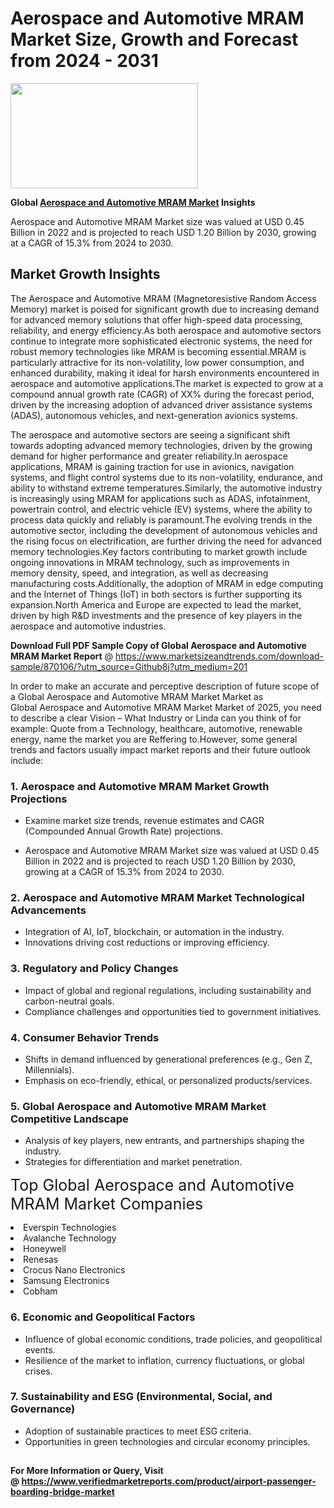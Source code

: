 <H1>Aerospace and Automotive MRAM Market Size, Growth and Forecast from 2024 - 2031</H1><img class="aligncenter size-medium wp-image-584254" src="https://thirdeyenews.in/wp-content/uploads/2024/09/Global-Market-Research-300x168.jpeg" alt="" width="300" height="168" /><p><strong>Global&nbsp;<a href="https://www.marketsizeandtrends.com/download-sample/870106/?utm_source=Github8j?utm_medium=201">Aerospace and Automotive MRAM Market</a> Insights</strong></p><p>Aerospace and Automotive MRAM Market size was valued at USD 0.45 Billion in 2022 and is projected to reach USD 1.20 Billion by 2030, growing at a CAGR of 15.3% from 2024 to 2030.</p><p><h2>Market Growth Insights</h2> <p>The Aerospace and Automotive MRAM (Magnetoresistive Random Access Memory) market is poised for significant growth due to increasing demand for advanced memory solutions that offer high-speed data processing, reliability, and energy efficiency.As both aerospace and automotive sectors continue to integrate more sophisticated electronic systems, the need for robust memory technologies like MRAM is becoming essential.MRAM is particularly attractive for its non-volatility, low power consumption, and enhanced durability, making it ideal for harsh environments encountered in aerospace and automotive applications.The market is expected to grow at a compound annual growth rate (CAGR) of XX% during the forecast period, driven by the increasing adoption of advanced driver assistance systems (ADAS), autonomous vehicles, and next-generation avionics systems.</p> <p>The aerospace and automotive sectors are seeing a significant shift towards adopting advanced memory technologies, driven by the growing demand for higher performance and greater reliability.In aerospace applications, MRAM is gaining traction for use in avionics, navigation systems, and flight control systems due to its non-volatility, endurance, and ability to withstand extreme temperatures.Similarly, the automotive industry is increasingly using MRAM for applications such as ADAS, infotainment, powertrain control, and electric vehicle (EV) systems, where the ability to process data quickly and reliably is paramount.The evolving trends in the automotive sector, including the development of autonomous vehicles and the rising focus on electrification, are further driving the need for advanced memory technologies.Key factors contributing to market growth include ongoing innovations in MRAM technology, such as improvements in memory density, speed, and integration, as well as decreasing manufacturing costs.Additionally, the adoption of MRAM in edge computing and the Internet of Things (IoT) in both sectors is further supporting its expansion.North America and Europe are expected to lead the market, driven by high R&D investments and the presence of key players in the aerospace and automotive industries.<p><span class=""><strong>Download Full PDF Sample Copy of Global Aerospace and Automotive MRAM Market Report</strong> @ <a href="https://www.marketsizeandtrends.com/download-sample/870106/?utm_source=Github8j?utm_medium=201" target="_blank">https://www.marketsizeandtrends.com/download-sample/870106/?utm_source=Github8j?utm_medium=201</a></span></p><p>In order to make an accurate and perceptive description of future scope of a Global&nbsp;Aerospace and Automotive MRAM Market Market as Global&nbsp;Aerospace and Automotive MRAM Market Market of 2025, you need to describe a clear Vision &ndash; What Industry or Linda can you think of for example: Quote from a Technology, healthcare, automotive, renewable energy, name the market you are Reffering to.However, some general trends and factors usually impact market reports and their future outlook include:</p><h3>1.&nbsp;<strong>Aerospace and Automotive MRAM Market Growth Projections</strong></h3><ul><li>Examine market size trends, revenue estimates and CAGR (Compounded Annual Growth Rate) projections.</li><li><p>Aerospace and Automotive MRAM Market size was valued at USD 0.45 Billion in 2022 and is projected to reach USD 1.20 Billion by 2030, growing at a CAGR of 15.3% from 2024 to 2030.</p></li></ul><h3>2.&nbsp;<strong>Aerospace and Automotive MRAM Market Technological Advancements</strong></h3><ul><li>Integration of AI, IoT, blockchain, or automation in the industry.</li><li>Innovations driving cost reductions or improving efficiency.</li></ul><h3>3.&nbsp;<strong>Regulatory and Policy Changes</strong></h3><ul><li>Impact of global and regional regulations, including sustainability and carbon-neutral goals.</li><li>Compliance challenges and opportunities tied to government initiatives.</li></ul><h3>4.&nbsp;<strong>Consumer Behavior Trends</strong></h3><ul><li>Shifts in demand influenced by generational preferences (e.g., Gen Z, Millennials).</li><li>Emphasis on eco-friendly, ethical, or personalized products/services.</li></ul><h3>5.&nbsp;<strong>Global Aerospace and Automotive MRAM Market Competitive Landscape</strong></h3><ul><li>Analysis of key players, new entrants, and partnerships shaping the industry.</li><li>Strategies for differentiation and market penetration.</li></ul><p data-pm-slice="1 1 []"><span style="color: inherit; font-family: inherit; font-size: 25px;">Top Global Aerospace and Automotive MRAM Market Companies</span></p><div class="" data-test-id=""><p><li>Everspin Technologies</li><li> Avalanche Technology</li><li> Honeywell</li><li> Renesas</li><li> Crocus Nano Electronics</li><li> Samsung Electronics</li><li> Cobham</li></p></div><h3>6.&nbsp;<strong>Economic and Geopolitical Factors</strong></h3><ul><li>Influence of global economic conditions, trade policies, and geopolitical events.</li><li>Resilience of the market to inflation, currency fluctuations, or global crises.</li></ul><h3>7.&nbsp;<strong>Sustainability and ESG (Environmental, Social, and Governance)</strong></h3><ul><li>Adoption of sustainable practices to meet ESG criteria.</li><li>Opportunities in green technologies and circular economy principles.</li></ul><h2><strong style="font-size: 14px;">For More Information or Query, Visit @&nbsp;</strong><a style="background-color: #ffffff; font-size: 14px;" href="https://www.marketsizeandtrends.com/report/aerospace-and-automotive-mram-market/" target="_blank">https://www.verifiedmarketreports.com/product/airport-passenger-boarding-bridge-market</a></h2>